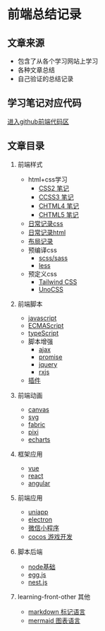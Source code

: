 # 前端总结记录


## 文章来源

- 包含了从各个学习网站上学习
- 各种文章总结
- 自己验证的总结记录

## 学习笔记对应代码

[进入github前端代码区](https://github.com/zhao-farmer/learning-front)


## 文章目录

1. 前端样式

    - html+css学习
        - [CSS2 笔记](/note-front/style/base_htmlcss/css2/01.html)
        - [CCSS3 笔记](/note-front/style/base_htmlcss/css3/01.html)
        - [CHTML4 笔记](/note-front/style/base_htmlcss/html4/01.html)
        - [CHTML5 笔记](/note-front/style/base_htmlcss/html5/01.html)
    - [日常记录css](/note-front/style/records_css/)
    - [日常记录html](/note-front/style/records_html/)
    - [布局记录](/note-front/style/records_layout/)
    - 预编译css
        - [scss/sass](/note-front/style/pre_compile_css/scss/01.html)
        - [less](/note-front/style/pre_compile_css/less/01.html)
    - 预定义css
        - [Tailwind CSS](/note-front/style/pre_defined_css/Tailwind/01.html)
        - [UnoCSS](/note-front/style/pre_defined_css/UnoCSS/01.html)

2. 前端脚本

    - [javascript](/note-front/script/JavaScript/)
    - [ECMAScript](/note-front/script/ECMAScript/)
    - [typeScript](/note-front/script/TypeScript/)
    - 脚本增强
        - [ajax](/note-front/script/other/ajax/01.html)
        - [promise](/note-front/script/other/promise/01.html)
        - [jquery](/note-front/script/other/JqueryJs/01.html)
        - [rxjs](/note-front/script/other/rxjs/01.html)
    - [插件](http://localhost:8008/note-front/script/plugin/)

3. 前端动画

    - [canvas](/note-front/animation/canvas/)
    - [svg](/note-front/animation/svg/)
    - [fabric](/note-front/animation/fabric/)
    - [pixi](/note-front/animation/pixi/)
    - [echarts](/note-front/animation/echats/)

4. 框架应用

    - [vue](/note-front/framework/vue/)
    - [react](/note-front/framework/react/)
    - [angular](/note-front/framework/angular/)

5. 前端应用

    - [uniapp](/note-front/application/uniapp/)
    - [electron](/note-front/application/electron/)
    - [微信小程序](/note-front/application/weixin/)
    - [cocos 游戏开发](/note-front/application/cocos/)

6. 脚本后端

    - [node基础](/note-front/backend/node/)
    - [egg.js](/note-front/backend/senior/egg/01.html)
    - [nest.js](/note-front/backend/senior/nest/01.html)

7. learning-front-other 其他

    - [markdown 标记语言](/note-front/other/other/markdown/01.html)
    - [mermaid 图表语言](/note-front/other/other/mermaid/01.html)

